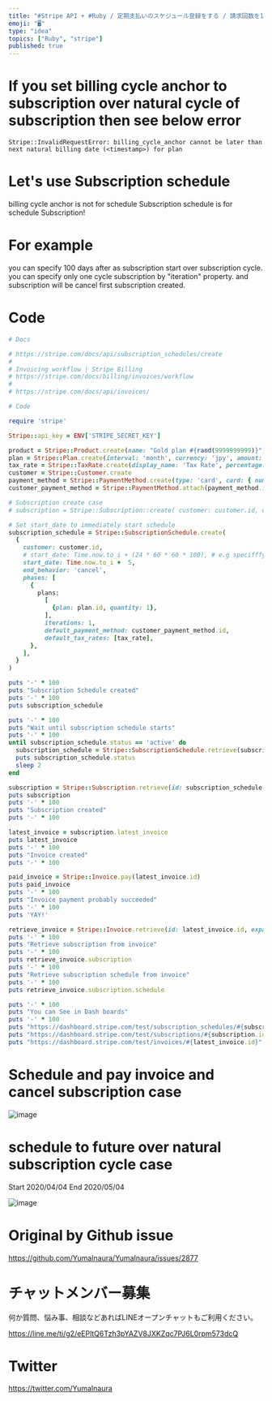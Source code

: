 ```yaml
---
title: "#Stripe API + #Ruby / 定期支払いのスケジュール登録をする / 請求回数を1回だけに設定し、サブスクリプションが作成され"
emoji: "🖥"
type: "idea"
topics: ["Ruby", "stripe"]
published: true
---
```


# If you set billing cycle anchor to subscription over  natural cycle of subscription then see below error


```
Stripe::InvalidRequestError: billing_cycle_anchor cannot be later than next natural billing date (<timestamp>) for plan
```

# Let's use Subscription schedule

billing cycle anchor is not for schedule
Subscription schedule is for schedule Subscription!

# For example

you can specify 100 days after as subscription start over subscription cycle.
you can specify only one cycle  subscription by "iteration" property. and subscription will be cancel first subscription created.

# Code

```rb
# Docs

# https://stripe.com/docs/api/subscription_schedules/create
#
# Invoicing workflow | Stripe Billing
# https://stripe.com/docs/billing/invoices/workflow
#
# https://stripe.com/docs/api/invoices/

# Code

require 'stripe'

Stripe::api_key = ENV['STRIPE_SECRET_KEY']

product = Stripe::Product.create(name: "Gold plan #{rand(9999999999)}")
plan = Stripe::Plan.create(interval: 'month', currency: 'jpy', amount: 1000, product: product.id)
tax_rate = Stripe::TaxRate.create(display_name: 'Tax Rate', percentage: 10.0, inclusive: false)
customer = Stripe::Customer.create
payment_method = Stripe::PaymentMethod.create(type: 'card', card: { number: '4242424242424242', exp_year: 2030, exp_month: 01})
customer_payment_method = Stripe::PaymentMethod.attach(payment_method.id, customer: customer.id)

# Subscription create case
# subscription = Stripe::Subscription::create( customer: customer.id, default_payment_method: customer_payment_method.id, items: [{ plan: plan.id }], default_tax_rates: [tax_rate] )

# Set start_date to immediately start schedule
subscription_schedule = Stripe::SubscriptionSchedule.create(
  {
    customer: customer.id,
    # start_date: Time.now.to_i + (24 * 60 * 60 * 100), # e.g specifffy 100 days after
    start_date: Time.now.to_i +  5,
    end_behavior: 'cancel',
    phases: [
      {
        plans:
          [
            {plan: plan.id, quantity: 1},
          ],
          iterations: 1,
          default_payment_method: customer_payment_method.id,
          default_tax_rates: [tax_rate],
      },
    ],
  }
)

puts '-' * 100
puts "Subscription Schedule created"
puts '-' * 100
puts subscription_schedule

puts '-' * 100
puts "Wait until subscription schedule starts"
puts '-' * 100
until subscription_schedule.status == 'active' do
  subscription_schedule = Stripe::SubscriptionSchedule.retrieve(subscription_schedule.id)
  puts subscription_schedule.status
  sleep 2
end

subscription = Stripe::Subscription.retrieve(id: subscription_schedule.subscription, expand: ['schedule', 'latest_invoice'])
puts subscription
puts '-' * 100
puts "Subscription created"
puts '-' * 100

latest_invoice = subscription.latest_invoice
puts latest_invoice
puts '-' * 100
puts "Invoice created"
puts '-' * 100

paid_invoice = Stripe::Invoice.pay(latest_invoice.id)
puts paid_invoice
puts '-' * 100
puts "Invoice payment probably succeeded"
puts '-' * 100
puts 'YAY!'

retrieve_invoice = Stripe::Invoice.retrieve(id: latest_invoice.id, expand: ['subscription','subscription.schedule'])
puts '-' * 100
puts "Retrieve subscription from invoice"
puts '-' * 100
puts retrieve_invoice.subscription
puts '-' * 100
puts "Retrieve subscription schedule from invoice"
puts '-' * 100
puts retrieve_invoice.subscription.schedule

puts '-' * 100
puts "You can See in Dash boards"
puts '-' * 100
puts "https://dashboard.stripe.com/test/subscription_schedules/#{subscription_schedule.id}"
puts "https://dashboard.stripe.com/test/subscriptions/#{subscription.id}"
puts "https://dashboard.stripe.com/test/invoices/#{latest_invoice.id}"

```

# Schedule and  pay invoice and cancel subscription case

![image](https://user-images.githubusercontent.com/13635059/71452092-5b79be80-27c4-11ea-996a-469cc5e3f8d1.png)


# schedule to future over natural subscription cycle  case

Start
2020/04/04
End
2020/05/04

![image](https://user-images.githubusercontent.com/13635059/71452010-42bcd900-27c3-11ea-8e75-cf64ea1f2873.png)



# Original by Github issue

https://github.com/YumaInaura/YumaInaura/issues/2877








<!-- Update From Qiita API -->

# チャットメンバー募集


何か質問、悩み事、相談などあればLINEオープンチャットもご利用ください。

https://line.me/ti/g2/eEPltQ6Tzh3pYAZV8JXKZqc7PJ6L0rpm573dcQ





# Twitter


https://twitter.com/YumaInaura


<!-- Update From Qiita API -->


